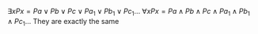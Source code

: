 $\exists x Px = Pa \lor Pb \lor Pc \lor Pa_1 \lor Pb_1 \lor Pc_1 ...$
$\forall x Px = Pa \land Pb \land Pc \land Pa_1 \land Pb_1 \land Pc_1 ...$
They are exactly the same 